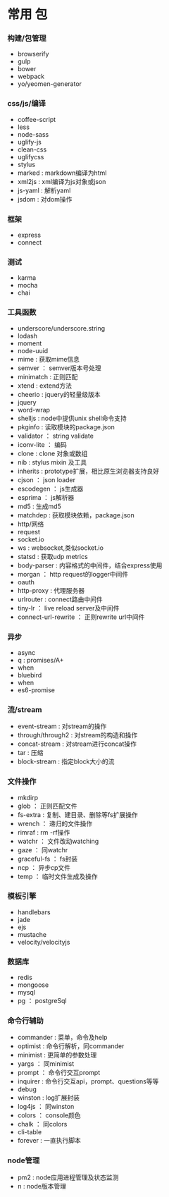 # 常用 包

### 构建/包管理

- browserify
- gulp
- bower
- webpack
- yo/yeomen-generator

### css/js/编译
- coffee-script
- less
- node-sass
- uglify-js
- clean-css
- uglifycss
- stylus
- marked : markdown编译为html
- xml2js : xml编译为js对象或json
- js-yaml : 解析yaml
- jsdom : 对dom操作

### 框架
- express
- connect

### 测试
- karma
- mocha
- chai

### 工具函数
- underscore/underscore.string
- lodash
- moment
- node-uuid
- mime : 获取mime信息
- semver ： semver版本号处理
- minimatch : 正则匹配
- xtend : extend方法
- cheerio : jquery的轻量级版本
- jquery
- word-wrap
- shelljs : node中提供unix shell命令支持
- pkginfo : 读取模块的package.json
- validator ： string validate
- iconv-lite ： 编码
- clone : clone 对象或数组
- nib : stylus mixin 及工具
- inherits : prototype扩展，相比原生浏览器支持良好
- cjson ： json loader
- escodegen ： js生成器
- esprima ： js解析器
- md5 : 生成md5
- matchdep : 获取模块依赖，package.json
- http/网络
- request
- socket.io
- ws : websocket,类似socket.io
- statsd : 获取udp metrics
- body-parser : 内容格式的中间件，结合express使用
- morgan ： http request的logger中间件
- oauth
- http-proxy : 代理服务器
- urlrouter : connect路由中间件
- tiny-lr ： live reload server及中间件
- connect-url-rewrite ： 正则rewrite url中间件

### 异步
- async
- q : promises/A+
- when
- bluebird
- when
- es6-promise

### 流/stream
- event-stream : 对stream的操作
- through/through2 : 对stream的构造和操作
- concat-stream : 对stream进行concat操作
- tar : 压缩
- block-stream : 指定block大小的流

### 文件操作
- mkdirp
- glob ： 正则匹配文件
- fs-extra : 复制、建目录、删除等fs扩展操作
- wrench ： 递归的文件操作
- rimraf : rm -rf操作
- watchr ： 文件改动watching
- gaze ： 同watchr
- graceful-fs ： fs封装
- ncp ： 异步cp文件
- temp ： 临时文件生成及操作

### 模板引擎
- handlebars
- jade
- ejs
- mustache
- velocity/velocityjs

### 数据库
- redis
- mongoose
- mysql
- pg ： postgreSql

### 命令行辅助
- commander : 菜单，命令及help
- optimist : 命令行解析，同commander
- minimist : 更简单的参数处理
- yargs ： 同minimist
- prompt ： 命令行交互prompt
- inquirer : 命令行交互api，prompt、questions等等
- debug
- winston : log扩展封装
- log4js ： 同winston
- colors ： console颜色
- chalk ： 同colors
- cli-table
- forever : 一直执行脚本

### node管理

- pm2 : node应用进程管理及状态监测
- n : node版本管理
